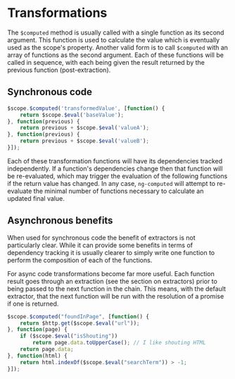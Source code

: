 # Transformations

The `$computed` method is usually called with a single function as its
second argument. This function is used to calculate the value which is
eventually used as the scope's property. Another valid form is to call
`$computed` with an array of functions as the second argument. Each of
these functions will be called in sequence, with each being given the
result returned by the previous function (post-extraction).

## Synchronous code

```javascript
$scope.$computed('transformedValue', [function() {
    return $scope.$eval('baseValue');
}, function(previous) {
    return previous + $scope.$eval('valueA');
}, function(previous) {
    return previous + $scope.$eval('valueB');
}]);
```

Each of these transformation functions will have its dependencies
tracked independently. If a function's dependencies change then that
function will be re-evaluated, which may trigger the evaluation of the
following functions if the return value has changed. In any case,
`ng-computed` will attempt to re-evaluate the minimal number of
functions necessary to calculate an updated final value.

## Asynchronous benefits

When used for synchronous code the benefit of extractors is not
particularly clear. While it can provide some benefits in terms of
dependency tracking it is usually clearer to simply write one function
to perform the composition of each of the functions.

For async code transformations become far more useful. Each function
result goes through an extraction (see the section on extractors)
prior to being passed to the next function in the chain. This means,
with the default extractor, that the next function will be run with
the resolution of a promise if one is returned.

```javascript
$scope.$computed("foundInPage", [function() {
    return $http.get($scope.$eval("url"));
}, function(page) {
    if ($scope.$eval("isShouting"))
        return page.data.toUpperCase(); // I like shouting HTML
    return page.data;
}, function(html) {
    return html.indexOf($scope.$eval("searchTerm")) > -1;
}]);
```
